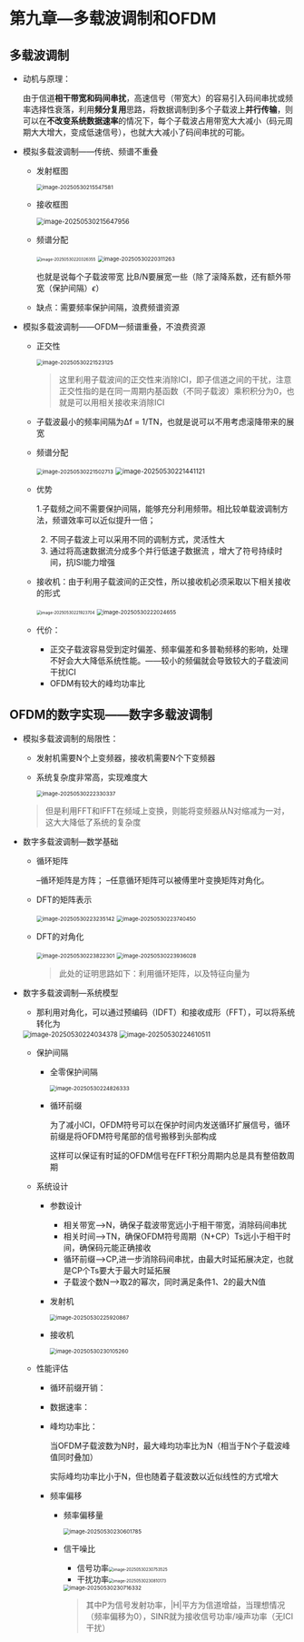 # 第九章—多载波调制和OFDM

## 多载波调制

- 动机与原理：

  由于信道**相干带宽和码间串扰**，高速信号（带宽大）的容易引入码间串扰或频率选择性衰落，利用**频分复用**思路，将数据调制到多个子载波上**并行传输**，则可以在**不改变系统数据速率**的情况下，每个子载波占用带宽大大减小（码元周期大大增大，变成低速信号），也就大大减小了码间串扰的可能。

- 模拟多载波调制——传统、频谱不重叠

  - 发射框图

    <img src="picture/image-20250530215547581.png" alt="image-20250530215547581" style="zoom: 67%;" />

  - 接收框图

    <img src="picture/image-20250530215647956.png" alt="image-20250530215647956" style="zoom: 80%;" />

  - 频谱分配

    <img src="picture/image-20250530220326355.png" alt="image-20250530220326355" style="zoom:50%;" />

    <img src="picture/image-20250530220311263.png" alt="image-20250530220311263" style="zoom:67%;" />

    也就是说每个子载波带宽 比B/N要展宽一些（除了滚降系数，还有额外带宽（保护间隔）$\epsilon$）

  - 缺点：需要频率保护间隔，浪费频谱资源

- 模拟多载波调制——OFDM—频谱重叠，不浪费资源

  - 正交性

    <img src="picture/image-20250530221523125.png" alt="image-20250530221523125" style="zoom:67%;" />

    > 这里利用子载波间的正交性来消除ICI，即子信道之间的干扰，注意正交性指的是在同一周期内基函数（不同子载波）乘积积分为0，也就是可以用相关接收来消除ICI

  - 子载波最小的频率间隔为Δf = 1/TN，也就是说可以不用考虑滚降带来的展宽

  - 频谱分配

    <img src="picture/image-20250530221502713.png" alt="image-20250530221502713" style="zoom: 67%;" />

    <img src="picture/image-20250530221441121.png" alt="image-20250530221441121" style="zoom: 80%;" />

  - 优势

    1.子载频之间不需要保护间隔，能够充分利用频带。相比较单载波调制方法，频谱效率可以近似提升一倍；

    2. 不同子载波上可以采用不同的调制方式，灵活性大
    3. 通过将高速数据流分成多个并行低速子数据流 ，增大了符号持续时间，抗ISI能力增强

  - 接收机：由于利用子载波间的正交性，所以接收机必须采取以下相关接收的形式

    <img src="picture/image-20250530221923704.png" alt="image-20250530221923704" style="zoom:50%;" />

    <img src="picture/image-20250530222024655.png" alt="image-20250530222024655" style="zoom:67%;" />

  - 代价：

    - 正交子载波容易受到定时偏差、频率偏差和多普勒频移的影响，处理不好会大大降低系统性能。——较小的频偏就会导致较大的子载波间干扰ICI
    - OFDM有较大的峰均功率比

## OFDM的数字实现——数字多载波调制

- 模拟多载波调制的局限性：

  - 发射机需要N个上变频器，接收机需要N个下变频器

  - 系统复杂度非常高，实现难度大

    <img src="picture/image-20250530222330337.png" alt="image-20250530222330337" style="zoom:67%;" />

  > 但是利用FFT和IFFT在频域上变换，则能将变频器从N对缩减为一对，这大大降低了系统的复杂度

- 数字多载波调制—数学基础

  - 循环矩阵

    –循环矩阵是方阵；
    –任意循环矩阵可以被傅里叶变换矩阵对角化。

  - DFT的矩阵表示

    <img src="picture/image-20250530223235142.png" alt="image-20250530223235142" style="zoom:67%;" />

    <img src="picture/image-20250530223740450.png" alt="image-20250530223740450" style="zoom:67%;" />

  - DFT的对角化

    <img src="picture/image-20250530223822301.png" alt="image-20250530223822301" style="zoom:67%;" />

    <img src="picture/image-20250530223936028.png" alt="image-20250530223936028" style="zoom:67%;" />

    > 此处的证明思路如下：利用循环矩阵，以及特征向量为

- 数字多载波调制—系统模型

  - 那利用对角化，可以通过预编码（IDFT）和接收成形（FFT），可以将系统转化为

  <img src="picture/image-20250530224034378.png" alt="image-20250530224034378" style="zoom:80%;" />

  <img src="picture/image-20250530224610511.png" alt="image-20250530224610511" style="zoom: 80%;" />

  - 保护间隔

    - 全零保护间隔

      <img src="picture/image-20250530224826333.png" alt="image-20250530224826333" style="zoom:67%;" />

    - 循环前缀

      为了减小ICI，OFDM符号可以在保护时间内发送循环扩展信号，循环前缀是将OFDM符号尾部的信号搬移到头部构成

      这样可以保证有时延的OFDM信号在FFT积分周期内总是具有整倍数周期

  - 系统设计

    - 参数设计

      - 相关带宽—>N，确保子载波带宽远小于相干带宽，消除码间串扰
      - 相关时间—>TN，确保OFDM符号周期（N+CP）Ts远小于相干时间，确保码元能正确接收
      - 循环前缀—>CP,进一步消除码间串扰，由最大时延拓展决定，也就是CP个Ts要大于最大时延拓展
      - 子载波个数N—>取2的幂次，同时满足条件1、2的最大N值

    - 发射机

      <img src="picture/image-20250530225920867.png" alt="image-20250530225920867" style="zoom:67%;" />

    - 接收机

      <img src="picture/image-20250530230105260.png" alt="image-20250530230105260" style="zoom:67%;" />

  - 性能评估

    - 循环前缀开销：

    - 数据速率：

    - 峰均功率比：

      当OFDM子载波数为N时，最大峰均功率比为N（相当于N个子载波峰值同时叠加）

      实际峰均功率比小于N，但也随着子载波数以近似线性的方式增大

    - 频率偏移

      - 频率偏移量

        <img src="picture/image-20250530230601785.png" alt="image-20250530230601785" style="zoom:67%;" />

      - 信干噪比

        - 信号功率<img src="picture/image-20250530230753525.png" alt="image-20250530230753525" style="zoom:50%;" />
        - 干扰功率<img src="picture/image-20250530230810173.png" alt="image-20250530230810173" style="zoom:50%;" />

        <img src="picture/image-20250530230716332.png" alt="image-20250530230716332" style="zoom:67%;" />

        > 其中P为信号发射功率，|H|平方为信道增益，当理想情况（频率偏移为0），SINR就为接收信号功率/噪声功率（无ICI干扰）

        

​	

